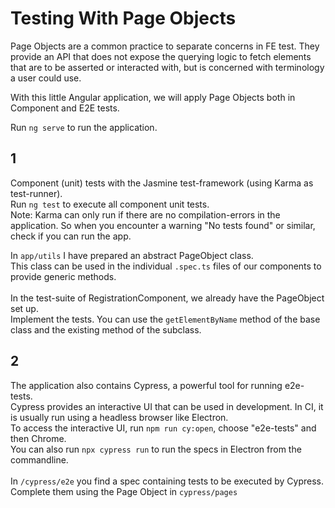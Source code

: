 # Testing With Page Objects

Page Objects are a common practice to separate concerns in FE test. 
They provide an API that does not expose the querying logic to fetch elements that are to be asserted or interacted with, but is concerned with terminology a user could use.

With this little Angular application, we will apply Page Objects both in Component and E2E tests.

Run `ng serve` to run the application.

## 1

Component (unit) tests with the Jasmine test-framework (using Karma as test-runner).
<br>Run `ng test` to execute all component unit tests.
<br> Note: Karma can only run if there are no compilation-errors in the application.
So when you encounter a warning "No tests found" or similar, check if you can run the app.

In `app/utils` I have prepared an abstract PageObject class.
<br> This class can be used in the individual `.spec.ts` files of our components to provide generic methods.
<br>
<br>
In the test-suite of RegistrationComponent, we already have the PageObject set up.
<br> Implement the tests. You can use the `getElementByName` method of the base class and the existing method of the subclass.

## 2

The application also contains Cypress, a powerful tool for running e2e-tests.
<br> Cypress provides an interactive UI that can be used in development. In CI, it is usually run using a headless browser like Electron.
<br> To access the interactive UI, run `npm run cy:open`, choose "e2e-tests" and then Chrome.
<br> You can also run `npx cypress run` to run the specs in Electron from the commandline.
<br>
<br> In `/cypress/e2e` you find a spec containing tests to be executed by Cypress.
<br> Complete them using the Page Object in `cypress/pages`
